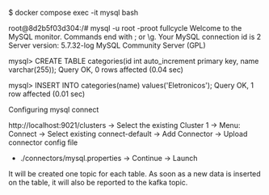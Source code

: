 $ docker compose exec -it mysql bash

root@8d2b5f03d304:/# mysql -u root -proot fullcycle
Welcome to the MySQL monitor.  Commands end with ; or \g.
Your MySQL connection id is 2
Server version: 5.7.32-log MySQL Community Server (GPL)


mysql> CREATE TABLE categories(id int auto_increment primary key, name varchar(255));
Query OK, 0 rows affected (0.04 sec)


mysql> INSERT INTO categories(name) values('Eletronicos');
Query OK, 1 row affected (0.01 sec)


Configuring mysql connect

http://localhost:9021/clusters
-> Select the existing Cluster 1
-> Menu: Connect
-> Select existing connect-default
-> Add Connector
-> Upload connector config file
  - ./connectors/mysql.properties
  -> Continue
-> Launch

It will be created one topic for each table. As soon as a new data is inserted on the table, it will also be reported to the kafka topic.